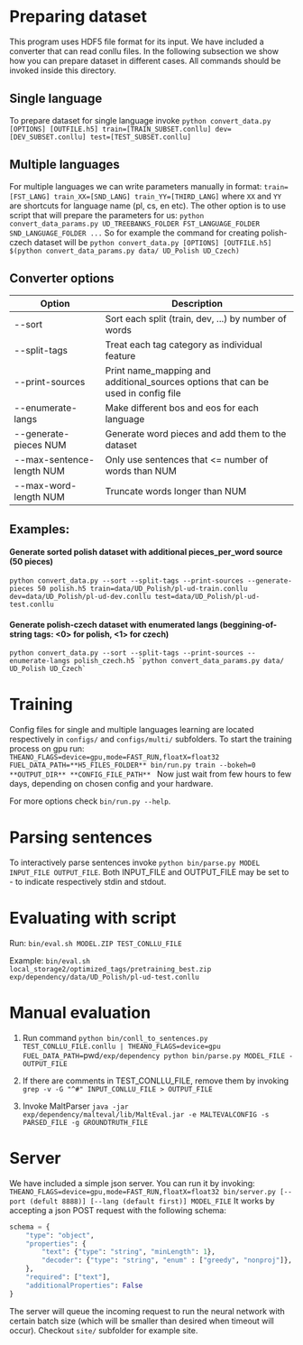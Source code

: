 Preparing dataset
=====
This program uses HDF5 file format for its input. We have included a converter
that can read conllu files. In the following subsection we show how you can
prepare dataset in different cases. All commands should be invoked inside
this directory.

## Single language
To prepare dataset for single language invoke
`python convert_data.py [OPTIONS] [OUTFILE.h5] train=[TRAIN_SUBSET.conllu] dev=[DEV_SUBSET.conllu] test=[TEST_SUBSET.conllu]`

## Multiple languages
For multiple languages we can write parameters manually in format:
`train=[FST_LANG] train_XX=[SND_LANG] train_YY=[THIRD_LANG]`
where `XX` and `YY` are shortcuts for language name (pl, cs, en etc).
The other option is to use script that will prepare the parameters for us:
`python convert_data_params.py UD_TREEBANKS_FOLDER FST_LANGUAGE_FOLDER SND_LANGUAGE_FOLDER ...`
So for example the command for creating polish-czech dataset will be
`python convert_data.py [OPTIONS] [OUTFILE.h5] $(python convert_data_params.py data/ UD_Polish UD_Czech) `

## Converter options

Option | Description
------------ | -------------
--sort | Sort each split (train, dev, ...) by number of words
--split-tags | Treat each tag category as individual feature 
--print-sources | Print name_mapping and additional_sources options that can be used in config file
--enumerate-langs | Make different bos and eos for each language
--generate-pieces NUM | Generate word pieces and add them to the dataset
--max-sentence-length NUM | Only use sentences that <= number of words than NUM
--max-word-length NUM | Truncate words longer than NUM

## Examples:
#### Generate sorted polish dataset with additional pieces_per_word source (50 pieces)
    python convert_data.py --sort --split-tags --print-sources --generate-pieces 50 polish.h5 train=data/UD_Polish/pl-ud-train.conllu dev=data/UD_Polish/pl-ud-dev.conllu test=data/UD_Polish/pl-ud-test.conllu
#### Generate polish-czech dataset with enumerated langs (beggining-of-string tags: <0> for polish, <1> for czech)
    python convert_data.py --sort --split-tags --print-sources --enumerate-langs polish_czech.h5 `python convert_data_params.py data/ UD_Polish UD_Czech`

Training
=====
Config files for single and multiple languages learning are located respectively
in `configs/` and `configs/multi/` subfolders. To start the training process on
gpu run:
     `THEANO_FLAGS=device=gpu,mode=FAST_RUN,floatX=float32 FUEL_DATA_PATH=**H5_FILES_FOLDER** bin/run.py train --bokeh=0 **OUTPUT_DIR** **CONFIG_FILE_PATH** `
Now just wait from few hours to few days, depending on chosen config and your hardware.

For more options check `bin/run.py --help`.

Parsing sentences
=====
To interactively parse sentences invoke `python bin/parse.py MODEL INPUT_FILE OUTPUT_FILE`.
Both INPUT_FILE and OUTPUT_FILE may be set to - to indicate respectively stdin and stdout.

Evaluating with script
=====
Run: `bin/eval.sh MODEL.ZIP TEST_CONLLU_FILE`

Example:
    `bin/eval.sh local_storage2/optimized_tags/pretraining_best.zip exp/dependency/data/UD_Polish/pl-ud-test.conllu`

Manual evaluation 
=====
1. Run command `python bin/conll_to_sentences.py TEST_CONLLU_FILE.conllu | THEANO_FLAGS=device=gpu FUEL_DATA_PATH=`pwd`/exp/dependency python bin/parse.py MODEL_FILE - OUTPUT_FILE`

2. If there are comments in TEST_CONLLU_FILE, remove them by invoking 
    `grep -v -G "^#" INPUT_CONLLU_FILE > OUTPUT_FILE`

3. Invoke MaltParser
   `java -jar exp/dependency/malteval/lib/MaltEval.jar -e MALTEVALCONFIG -s PARSED_FILE -g GROUNDTRUTH_FILE`

Server
=====
We have included a simple json server. You can run it by invoking:
     `THEANO_FLAGS=device=gpu,mode=FAST_RUN,floatX=float32 bin/server.py [--port (defult 8888)] [--lang (default first)] MODEL_FILE`
It works by accepting a json POST request with the following schema:
```python
schema = {
    "type": "object",
    "properties": {
        "text": {"type": "string", "minLength": 1},
        "decoder": {"type": "string", "enum" : ["greedy", "nonproj"]},
    },
    "required": ["text"],
    "additionalProperties": False
}
```
The server will queue the incoming request to run the neural network with certain
batch size (which will be smaller than desired when timeout will occur).
Checkout `site/` subfolder for example site.
